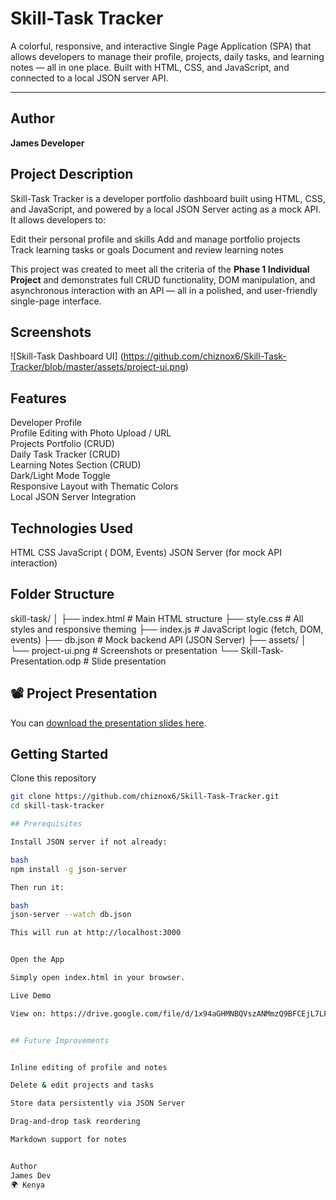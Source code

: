 #  Skill-Task Tracker

A colorful, responsive, and interactive Single Page Application (SPA) that allows developers to manage their profile, projects, daily tasks, and learning notes — all in one place. Built with HTML, CSS, and JavaScript, and connected to a local JSON server API.


---

##  Author

**James Developer**



## Project Description

Skill-Task Tracker is a developer portfolio dashboard built using HTML, CSS, and JavaScript, and powered by a local JSON Server acting as a mock API. It allows developers to:

Edit their personal profile and skills
Add and manage portfolio projects
Track learning tasks or goals
Document and review learning notes

This project was created to meet all the criteria of the **Phase 1 Individual Project** and demonstrates full CRUD functionality, DOM manipulation, and asynchronous interaction with an API — all in a polished, and user-friendly single-page interface.


## Screenshots

![Skill-Task Dashboard UI] (https://github.com/chiznox6/Skill-Task-Tracker/blob/master/assets/project-ui.png)



## Features

  Developer Profile  
 Profile Editing with Photo Upload / URL  
 Projects Portfolio (CRUD)  
 Daily Task Tracker (CRUD)  
 Learning Notes Section (CRUD)  
 Dark/Light Mode Toggle  
 Responsive Layout with Thematic Colors  
 Local JSON Server Integration


## Technologies Used

 HTML
 CSS 
 JavaScript ( DOM, Events)
 JSON Server (for mock API interaction)



## Folder Structure

skill-task/
│
├── index.html              # Main HTML structure
├── style.css               # All styles and responsive theming
├── index.js                # JavaScript logic (fetch, DOM, events)
├── db.json                 # Mock backend API (JSON Server)
├── assets/
│   └── project-ui.png      # Screenshots or presentation
└── Skill-Task-Presentation.odp  # Slide presentation 


 ## 📽 Project Presentation

You can [download the presentation slides here](./assets/skill-task-projectpresentation.odp).



##  Getting Started

 Clone this repository

   ```bash
   git clone https://github.com/chiznox6/Skill-Task-Tracker.git
   cd skill-task-tracker

## Prerequisites

Install JSON server if not already:

bash
npm install -g json-server

Then run it:

bash
json-server --watch db.json

This will run at http://localhost:3000


Open the App

Simply open index.html in your browser.

Live Demo

View on: https://drive.google.com/file/d/1x94aGHMNBQVszANMmzQ9BFCEjL7LFxqu/view?usp=sharing


## Future Improvements


 Inline editing of profile and notes

 Delete & edit projects and tasks

 Store data persistently via JSON Server

 Drag-and-drop task reordering

 Markdown support for notes


Author
James Dev
🌍 Kenya

